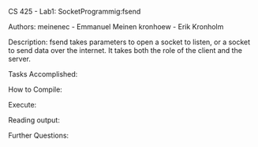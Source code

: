 CS 425 - Lab1: SocketProgrammig:fsend

Authors:
meinenec - Emmanuel Meinen
kronhoew - Erik Kronholm

Description:
fsend takes parameters to open a socket to listen, or a socket to send data over the internet. It takes both the role of the client and the server.

Tasks Accomplished:

How to Compile:

Execute:

Reading output:

Further Questions:
